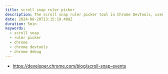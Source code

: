 ```yaml
---
title: scroll snap ruler picker
description: The scroll snap ruler picker tool in Chrome DevTools, used to debug and visualize the behavior of the CSS scroll-snap property
date: 2024-08-20T13:15:19.408Z
duration: 5min
keywords:
  - scroll snap
  - ruler picker
  - chrome
  - chrome devtools
  - chrome debug
---
```


- https://developer.chrome.com/blog/scroll-snap-events
